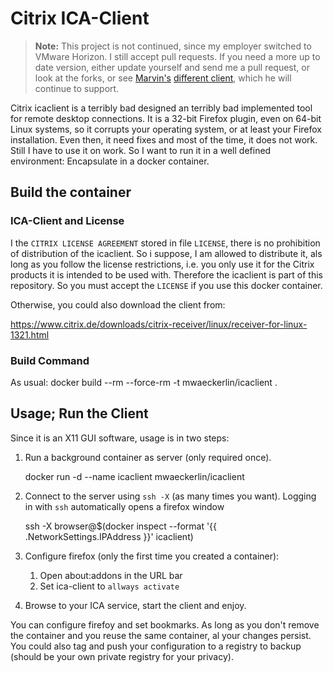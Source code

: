 # Citrix ICA-Client

> **Note:** This project is not continued, since my employer switched to
> VMware Horizon. I still accept pull requests. If you need a more up to
> date version, either update yourself and send me a pull request, or
> look at the forks, or see [Marvin's](https://github.com/MarvAmBass)
> [different client](https://github.com/DesktopContainers/icaclient),
> which he will continue to support.

Citrix icaclient is a terribly bad designed an terribly bad
implemented tool for remote desktop connections. It is a 32-bit
Firefox plugin, even on 64-bit Linux systems, so it corrupts your
operating system, or at least your Firefox installation. Even then, it
need fixes and most of the time, it does not work.  Still I have to
use it on work. So I want to run it in a well defined environment:
Encapsulate in a docker container.

## Build the container

### ICA-Client and License

I the `CITRIX LICENSE AGREEMENT` stored in file `LICENSE`, there is no
prohibition of distribution of the icaclient. So i suppose, I am
allowed to distribute it, als long as you follow the license
restrictions, i.e. you only use it for the Citrix products it is
intended to be used with. Therefore the icaclient is part of this
repository. So you must accept the `LICENSE` if you use this docker
container.

Otherwise, you could also  download the client from:

https://www.citrix.de/downloads/citrix-receiver/linux/receiver-for-linux-1321.html

### Build Command

As usual:
        docker build --rm --force-rm -t mwaeckerlin/icaclient .

## Usage; Run the Client

Since it is an X11 GUI software, usage is in two steps:
  1. Run a background container as server (only required once).

        docker run -d --name icaclient mwaeckerlin/icaclient
  2. Connect to the server using `ssh -X` (as many times you want). 
     Logging in with `ssh` automatically opens a firefox window

        ssh -X browser@$(docker inspect --format '{{ .NetworkSettings.IPAddress }}' icaclient)
  3. Configure firefox (only the first time you created a container):
      1. Open about:addons in the URL bar
      2. Set ica-client to `allways activate`
  4. Browse to your ICA service, start the client and enjoy.

You can configure firefoy and set bookmarks. As long as you don't remove the container and you reuse the same container, al your changes persist. You could also tag and push your configuration to a registry to backup (should be your own private registry for your privacy).
